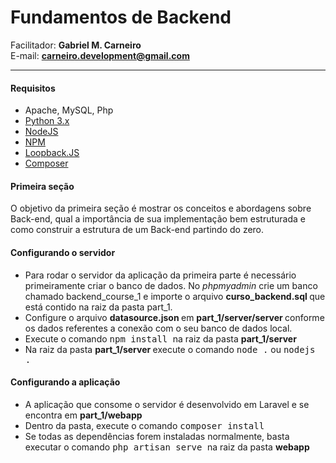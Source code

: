 <h1> Fundamentos de Backend </h1>

Facilitador: <b>Gabriel M. Carneiro</b> <br>
E-mail: <b>carneiro.development@gmail.com </b>
<hr>

<h4> Requisitos </h4>

* Apache, MySQL, Php
* <a href="https://www.python.org">Python 3.x</a>
* <a href="https://nodejs.org/en/download/">NodeJS</a>
* <a href="https://www.npmjs.com/get-npm">NPM</a>
* <a href="https://loopback.io/">Loopback.JS</a>
* <a href="https://getcomposer.org/download/">Composer</a>

<h4> Primeira seção </h4>
O objetivo da primeira seção é mostrar os conceitos e abordagens sobre Back-end, qual a importância de sua implementação bem estruturada e como construir a estrutura de um Back-end partindo do zero.

<h4> Configurando o servidor </h4>

* Para rodar o servidor da aplicação da primeira parte é necessário primeiramente criar o banco de dados. No <i> phpmyadmin </i> crie um banco chamado backend_course_1 e importe o arquivo <b> curso_backend.sql </b> que está contido na raiz da pasta part_1. 
* Configure o arquivo <b>  datasource.json </b> em <b> part_1/server/server </b> conforme os dados referentes a conexão com o seu banco de dados local.
* Execute o comando <kbd> npm install </kbd> na raiz da pasta <b> part_1/server </b>
* Na raiz da pasta <b> part_1/server </b> execute o comando <kbd> node .</kbd> ou <kbd> nodejs .</kbd> 

<h4> Configurando a aplicação </h4>

* A aplicação que consome o servidor é desenvolvido em Laravel e se encontra em <b> part_1/webapp </b>
* Dentro da pasta, execute o comando <kbd> composer install </kbd>
* Se todas as dependências forem instaladas normalmente, basta executar o comando <kbd> php artisan serve </kbd> na raiz da pasta <b>webapp</b>

